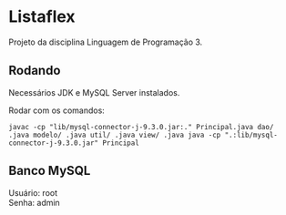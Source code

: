 # Listaflex

Projeto da disciplina Linguagem de Programação 3.

## Rodando

Necessários JDK e MySQL Server instalados.

Rodar com os comandos:

````
javac -cp "lib/mysql-connector-j-9.3.0.jar:." Principal.java dao/ .java modelo/ .java util/ .java view/ .java java -cp ".:lib/mysql-connector-j-9.3.0.jar" Principal
````

## Banco MySQL

Usuário: root <br>
Senha: admin 
```